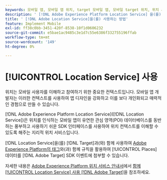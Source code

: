 ```yaml
---
keywords: 모바일 앱, 모바일 앱 위치, target 모바일 앱, 모바일 target 위치, 위치 서비스, adobe experience cloud 위치 서비스, poi, 관심 영역, sdk, 위치, 모바일 앱1
description: ' [!DNL Adobe Experience Platform Location Service] 을(를) 사용하여 모바일 앱의 위치 인식을 활성화하는 방법을 알아봅니다.'
title: ' [!DNL Adobe Location Service]을(를) 사용하는 방법'
feature: Implement Mobile
exl-id: ff38c0bb-3451-420f-8538-10f1d0606232
source-git-commit: e5bae1ac9485c3e1d7c55e6386f332755196ffab
workflow-type: tm+mt
source-wordcount: '149'
ht-degree: 0%

---
```


# [!UICONTROL Location Service] 사용

위치는 모바일 사용자를 이해하고 참여하기 위한 중요한 컨텍스트입니다. 모바일 앱 개발자는 이러한 컨텍스트를 사용하여 앱 디자인을 강화하고 이를 보다 개인화되고 매력적인 경험으로 만들 수 있습니다.

[!DNL Adobe Experience Platform Location Service]([!DNL Location Service])은 위치를 인식하는 모바일 앱이 유연한 관심 영역(POI) 데이터베이스를 동반하는 풍부하고 사용하기 쉬운 SDK 인터페이스를 사용하여 위치 컨텍스트를 이해할 수 있도록 해주는 지리적 위치 서비스입니다.

[!DNL Location Service]을(를) [!DNL Target]과(와) 함께 사용하여 [Adobe Experience Platform의 태그](https://experienceleague.adobe.com/docs/experience-platform/tags/home.html?lang=ko-KR)와(과) 함께 규칙을 활용하여 [!UICONTROL Places] 데이터를 [!DNL Adobe Target] SDK 이벤트에 첨부할 수 있습니다.

자세한 내용은 [Adobe Experience Platform 위치 서비스 안내서](https://experienceleague.adobe.com/docs/places/using/home.html)에서 [함께 [!UICONTROL Location Service] 사용 [!DNL Adobe Target]](https://experienceleague.adobe.com/docs/places/using/use-places-with-other-solutions/places-target/places-target.html)을 참조하세요.

